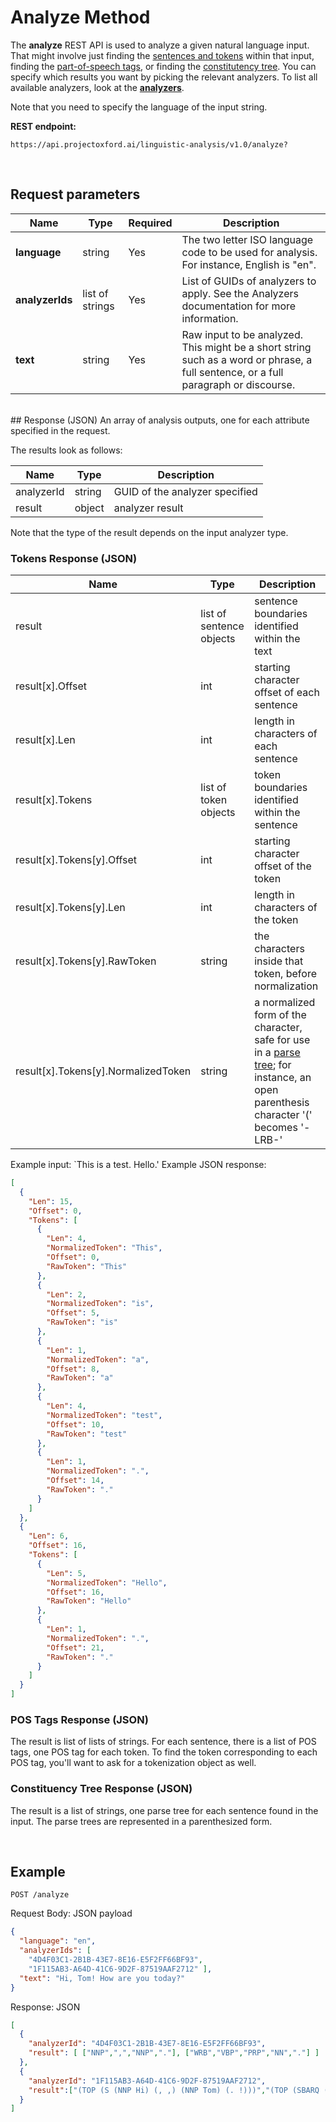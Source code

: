 <!--
NavPath: Linguistic Analysis API
LinkLabel: Analyze Method
Url: Linguistic-Analysis-API/documentation/AnalyzeMethod
Weight: 80
-->

# Analyze Method

The **analyze** REST API is used to analyze a given natural language input.
That might involve just finding the [sentences and tokens](Sentences-and-Tokens.md) within that input, finding the [part-of-speech tags](PosTagging.md), or finding the [constitutency tree](Parsing.md).
You can specify which results you want by picking the relevant analyzers.
To list all available analyzers, look at the **[analyzers](Analyzers.md)**.

Note that you need to specify the language of the input string.

**REST endpoint:**
```
https://api.projectoxford.ai/linguistic-analysis/v1.0/analyze?
```
<br>

## Request parameters

Name | Type | Required | Description
-----|-------|----------|------------
**language**    | string | Yes | The two letter ISO language code to be used for analysis. For instance, English is "en".
**analyzerIds** | list of strings | Yes | List of GUIDs of analyzers to apply. See the Analyzers documentation for more information.
**text**        | string | Yes | Raw input to be analyzed. This might be a short string such as a word or phrase, a full sentence, or a full paragraph or discourse.

<br>
## Response (JSON)
An array of analysis outputs, one for each attribute specified in the request.

The results look as follows:

Name | Type | Description
-----|------|--------------
analyzerId | string | GUID of the analyzer specified
result | object | analyzer result

Note that the type of the result depends on the input analyzer type.

### Tokens Response (JSON)

Name | Type | Description
-----|------|-------------
result | list of sentence objects | sentence boundaries identified within the text |
result[x].Offset | int | starting character offset of each sentence |
result[x].Len | int | length in characters of each sentence |
result[x].Tokens | list of token objects | token boundaries identified within the sentence |
result[x].Tokens[y].Offset | int | starting character offset of the token |
result[x].Tokens[y].Len | int | length in characters of the token |
result[x].Tokens[y].RawToken | string | the characters inside that token, before normalization |
result[x].Tokens[y].NormalizedToken | string | a normalized form of the character, safe for use in a [parse tree](Parsing.md); for instance, an open parenthesis character '(' becomes '-LRB-' |

Example input: `This is a test. Hello.'
Example JSON response:
```json
[
  {
    "Len": 15,
    "Offset": 0,
    "Tokens": [
      {
        "Len": 4,
        "NormalizedToken": "This",
        "Offset": 0,
        "RawToken": "This"
      },
      {
        "Len": 2,
        "NormalizedToken": "is",
        "Offset": 5,
        "RawToken": "is"
      },
      {
        "Len": 1,
        "NormalizedToken": "a",
        "Offset": 8,
        "RawToken": "a"
      },
      {
        "Len": 4,
        "NormalizedToken": "test",
        "Offset": 10,
        "RawToken": "test"
      },
      {
        "Len": 1,
        "NormalizedToken": ".",
        "Offset": 14,
        "RawToken": "."
      }
    ]
  },
  {
    "Len": 6,
    "Offset": 16,
    "Tokens": [
      {
        "Len": 5,
        "NormalizedToken": "Hello",
        "Offset": 16,
        "RawToken": "Hello"
      },
      {
        "Len": 1,
        "NormalizedToken": ".",
        "Offset": 21,
        "RawToken": "."
      }
    ]
  }
]
```


### POS Tags Response (JSON)

The result is list of lists of strings.
For each sentence, there is a list of POS tags, one POS tag for each token.
To find the token corresponding to each POS tag, you'll want to ask for a tokenization object as well.

### Constituency Tree Response (JSON)

The result is a list of strings, one parse tree for each sentence found in the input.
The parse trees are represented in a parenthesized form.

<br>

## Example

`POST /analyze`

Request Body: JSON payload
```json
{
  "language": "en",
  "analyzerIds": [
    "4D4F03C1-2B1B-43E7-8E16-E5F2FF66BF93",
    "1F115AB3-A64D-41C6-9D2F-87519AAF2712" ],
  "text": "Hi, Tom! How are you today?" 
}
```

Response: JSON
```json
[
  {
    "analyzerId": "4D4F03C1-2B1B-43E7-8E16-E5F2FF66BF93", 
    "result": [ ["NNP",",","NNP","."], ["WRB","VBP","PRP","NN","."] ]
  },
  {
    "analyzerId": "1F115AB3-A64D-41C6-9D2F-87519AAF2712", 
    "result":["(TOP (S (NNP Hi) (, ,) (NNP Tom) (. !)))","(TOP (SBARQ (WHADVP (WRB How)) (SQ (VP (VBP are)) (NP (PRP you)) (NN today) (. ?))))"]
  }
]
```

